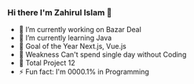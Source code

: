 ### Hi there I'm Zahirul Islam 👋



- 🔭 I’m currently working on Bazar Deal
- 🌱 I’m currently learning Java
- 👯 Goal of the Year Next.js, Vue.js
- 🤔 Weakness Can't spend single day without Coding
- 💬 Total Project 12
- ⚡ Fun fact: I'm 0000.1% in Programming

